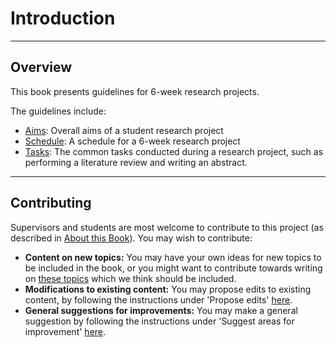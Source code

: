 Introduction
============================

---

## Overview

This book presents guidelines for 6-week research projects.

The guidelines include:

- [Aims](../aims): Overall aims of a student research project
- [Schedule](../schedule): A schedule for a 6-week research project
- [Tasks](../tasks): The common tasks conducted during a research project, such as performing a literature review and writing an abstract.

---

## Contributing

Supervisors and students are most welcome to contribute to this project (as described in [About this Book](../about)). You may wish to contribute:
- **Content on new topics:** You may have your own ideas for new topics to be included in the book, or you might want to contribute towards writing on [these topics](https://github.com/peterhcharlton/project_guidelines/issues/1) which we think should be included.
- **Modifications to existing content:** You may propose edits to existing content, by following the instructions under 'Propose edits' [here](../about.html#contributing-to-the-book).
- **General suggestions for improvements:** You may make a general suggestion by following the instructions under 'Suggest areas for improvement' [here](../about.html#contributing-to-the-book).